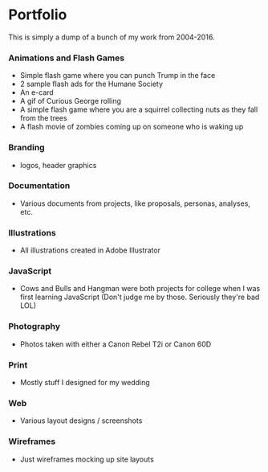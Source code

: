 # Portfolio
This is simply a dump of a bunch of my work from 2004-2016. 

### Animations and Flash Games
+ Simple flash game where you can punch Trump in the face
+ 2 sample flash ads for the Humane Society
+ An e-card
+ A gif of Curious George rolling
+ A simple flash game where you are a squirrel collecting nuts as they fall from the trees
+ A flash movie of zombies coming up on someone who is waking up

### Branding 
- logos, header graphics
### Documentation
- Various documents from projects, like proposals, personas, analyses, etc.
### Illustrations
- All illustrations created in Adobe Illustrator
### JavaScript
- Cows and Bulls and Hangman were both projects for college when I was first learning JavaScript
  (Don't judge me by those. Seriously they're bad LOL)
### Photography
- Photos taken with either a Canon Rebel T2i or Canon 60D
### Print
- Mostly stuff I designed for my wedding
### Web
- Various layout designs / screenshots
### Wireframes
- Just wireframes mocking up site layouts
